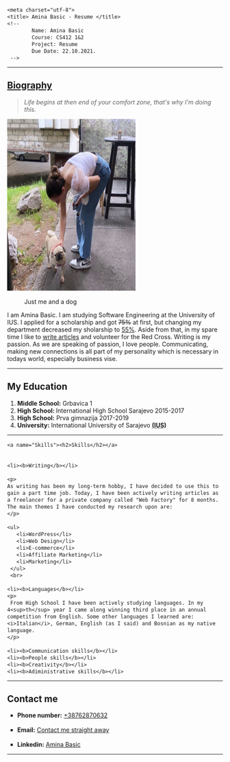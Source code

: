 

<html>

<head>

    <meta charset="utf-8">
    <title> Amina Basic - Resume </title>
    <!-- 
            Name: Amina Basic 
            Course: CS412 1&2
            Project: Resume 
            Due Date: 22.10.2021.
     -->
</head>
<body>

<hr>
<h2><ins>Biography</ins></h2>

<blockquote><i>Life begins at then end of your comfort zone, that's why I'm doing this.</i></blockquote>

<img src="jaicuko.jpg" alt=" My life in one picture" style=" width:300px;height:400px;" >
<figure>Just me and a dog</figure>

<!-- This is my first section, which is completed -->
<p> I am Amina Basic. I am studying Software Engineering at the University of IUS. I applied for a scholarship and got <del>75%</del> at first, but changing my department decreased my sholarship to <ins>55%</ins>. Aside from that, in my spare time I like to <a href="#Skills">write articles</a> and volunteer for the Red Cross. Writing is my passion. As we are speaking of passion, I love people. Communicating, making new connections is all part of my personality which is necessary in todays world, especially business vise. </p>
<hr>
<h2>My Education</h2>

<ol> 

   <li><b>Middle School:</b> Grbavica 1</li>
   <li><b>High School: </b> International High School Sarajevo 2015-2017</li>
   <li><b>High School:</b> Prva gimnazija 2017-2019</li>
   <li><b>University:</b> International University of Sarajevo <acronym title="International University of Sarajevo"><b>(IUS)</b></acronym></li>

</ol>

<hr>

    <a name="Skills"><h2>Skills</h2></a>

  
    <li><b>Writing</b></li> 

    <p>
    As writing has been my long-term hobby, I have decided to use this to gain a part time job. Today, I have been actively writing articles as a freelancer for a private company called "Web Factory" for 8 months. The main themes I have conducted my research upon are: 
    </p>
    
    <ul>
       <li>WordPress</li>
       <li>Web Design</li>
       <li>E-commerce</li>
       <li>Affiliate Marketing</li>
       <li>Marketing</li>
     </ul>
     <br>

    <li><b>Languages</b></li>
    <p>
     From High School I have been actively studying languages. In my 4<sup>th</sup> year I came along winning third place in an annual competition from English. Some other languages I learned are: <i>Italian</i>, German, English (as I said) and Bosnian as my native language. 
    </p>

    <li><b>Communication skills</b></li>
    <li><b>People skills</b></li>
    <li><b>Creativity</b></li>
    <li><b>Adiministrative skills</b></li>

    

<hr>

<h2>Contact me</h2>

<ul style="list-style-type:square;">

<li><b>Phone number:</b> <a href=" callto: 062870632">+38762870632</a></li>
<br>
<li><b>Email:</b> <a href=" mailto: basiccamina@gmail.com ">Contact me straight away</a></li>
<br>
<li><b>Linkedin:</b> <a href="https://www.linkedin.com/in/amina-basic-783246220/Amina">Amina Basic</a></li>
</ul>

<hr>




</body>
</html>
